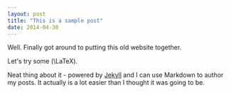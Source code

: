 ```yaml
---
layout: post
title: "This is a sample post"
date: 2014-04-30
---
```


Well. Finally got around to putting this old website together. 

Let's try some \(\LaTeX\).

Neat thing about it - powered by [Jekyll](http://jekyllrb.com) and I can use Markdown to author my posts. It actually is a lot easier than I thought it was going to be.
